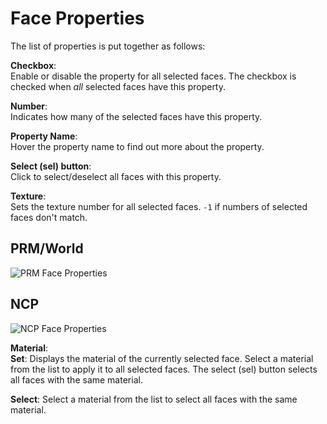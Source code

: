 # Face Properties


The list of properties is put together as follows:  

**Checkbox**:  
Enable or disable the property for all selected faces. The checkbox is checked when _all_ selected faces have this property.  

**Number**:  
Indicates how many of the selected faces have this property.  

**Property Name**:  
Hover the property name to find out more about the property.

**Select (sel) button**:  
Click to select/deselect all faces with this property.  

**Texture**:  
Sets the texture number for all selected faces. `-1` if numbers of selected faces don't match.

## PRM/World

![PRM Face Properties](./tools-panel/img/faceprops-prm.png)


## NCP

![NCP Face Properties](./tools-panel/img/faceprops-ncp.png)


**Material**:  
**Set**: Displays the material of the currently selected face. Select a material from the list to apply it to all selected faces. The select (sel) button selects all faces with the same material.

**Select**: Select a material from the list to select all faces with the same material.